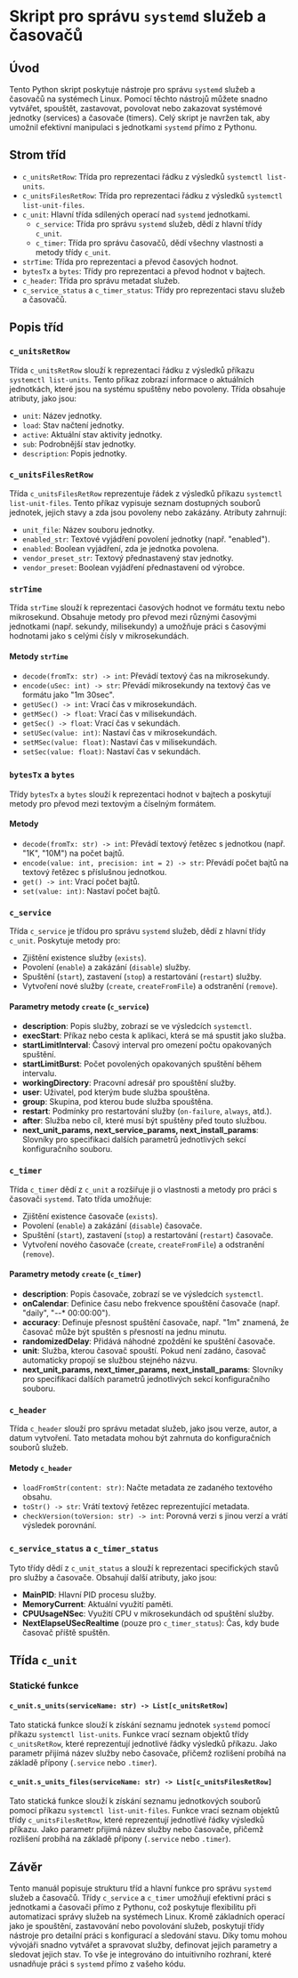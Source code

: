 # Skript pro správu `systemd` služeb a časovačů

## Úvod

Tento Python skript poskytuje nástroje pro správu `systemd` služeb a časovačů na systémech Linux. Pomocí těchto nástrojů můžete snadno vytvářet, spouštět, zastavovat, povolovat nebo zakazovat systémové jednotky (services) a časovače (timers). Celý skript je navržen tak, aby umožnil efektivní manipulaci s jednotkami `systemd` přímo z Pythonu.

## Strom tříd

- `c_unitsRetRow`: Třída pro reprezentaci řádku z výsledků `systemctl list-units`.
- `c_unitsFilesRetRow`: Třída pro reprezentaci řádku z výsledků `systemctl list-unit-files`.
- `c_unit`: Hlavní třída sdílených operací nad `systemd` jednotkami.
  - `c_service`: Třída pro správu `systemd` služeb, dědí z hlavní třídy `c_unit`.
  - `c_timer`: Třída pro správu časovačů, dědí všechny vlastnosti a metody třídy `c_unit`.
- `strTime`: Třída pro reprezentaci a převod časových hodnot.
- `bytesTx` a `bytes`: Třídy pro reprezentaci a převod hodnot v bajtech.
- `c_header`: Třída pro správu metadat služeb.
- `c_service_status` a `c_timer_status`: Třídy pro reprezentaci stavu služeb a časovačů.

## Popis tříd

### `c_unitsRetRow`

Třída `c_unitsRetRow` slouží k reprezentaci řádku z výsledků příkazu `systemctl list-units`. Tento příkaz zobrazí informace o aktuálních jednotkách, které jsou na systému spuštěny nebo povoleny. Třída obsahuje atributy, jako jsou:

- `unit`: Název jednotky.
- `load`: Stav načtení jednotky.
- `active`: Aktuální stav aktivity jednotky.
- `sub`: Podrobnější stav jednotky.
- `description`: Popis jednotky.

### `c_unitsFilesRetRow`

Třída `c_unitsFilesRetRow` reprezentuje řádek z výsledků příkazu `systemctl list-unit-files`. Tento příkaz vypisuje seznam dostupných souborů jednotek, jejich stavy a zda jsou povoleny nebo zakázány. Atributy zahrnují:

- `unit_file`: Název souboru jednotky.
- `enabled_str`: Textové vyjádření povolení jednotky (např. "enabled").
- `enabled`: Boolean vyjádření, zda je jednotka povolena.
- `vendor_preset_str`: Textový přednastavený stav jednotky.
- `vendor_preset`: Boolean vyjádření přednastavení od výrobce.

### `strTime`

Třída `strTime` slouží k reprezentaci časových hodnot ve formátu textu nebo mikrosekund. Obsahuje metody pro převod mezi různými časovými jednotkami (např. sekundy, milisekundy) a umožňuje práci s časovými hodnotami jako s celými čísly v mikrosekundách.

#### Metody `strTime`

- `decode(fromTx: str) -> int`: Převádí textový čas na mikrosekundy.
- `encode(uSec: int) -> str`: Převádí mikrosekundy na textový čas ve formátu jako "1m 30sec".
- `getUSec() -> int`: Vrací čas v mikrosekundách.
- `getMSec() -> float`: Vrací čas v milisekundách.
- `getSec() -> float`: Vrací čas v sekundách.
- `setUSec(value: int)`: Nastaví čas v mikrosekundách.
- `setMSec(value: float)`: Nastaví čas v milisekundách.
- `setSec(value: float)`: Nastaví čas v sekundách.

### `bytesTx` a `bytes`

Třídy `bytesTx` a `bytes` slouží k reprezentaci hodnot v bajtech a poskytují metody pro převod mezi textovým a číselným formátem.

#### Metody

- `decode(fromTx: str) -> int`: Převádí textový řetězec s jednotkou (např. "1K", "10M") na počet bajtů.
- `encode(value: int, precision: int = 2) -> str`: Převádí počet bajtů na textový řetězec s příslušnou jednotkou.
- `get() -> int`: Vrací počet bajtů.
- `set(value: int)`: Nastaví počet bajtů.

### `c_service`

Třída `c_service` je třídou pro správu `systemd` služeb, dědí z hlavní třídy `c_unit`. Poskytuje metody pro:

- Zjištění existence služby (`exists`).
- Povolení (`enable`) a zakázání (`disable`) služby.
- Spuštění (`start`), zastavení (`stop`) a restartování (`restart`) služby.
- Vytvoření nové služby (`create`, `createFromFile`) a odstranění (`remove`).

#### Parametry metody `create` (`c_service`)

- **description**: Popis služby, zobrazí se ve výsledcích `systemctl`.
- **execStart**: Příkaz nebo cesta k aplikaci, která se má spustit jako služba.
- **startLimitInterval**: Časový interval pro omezení počtu opakovaných spuštění.
- **startLimitBurst**: Počet povolených opakovaných spuštění během intervalu.
- **workingDirectory**: Pracovní adresář pro spouštění služby.
- **user**: Uživatel, pod kterým bude služba spouštěna.
- **group**: Skupina, pod kterou bude služba spouštěna.
- **restart**: Podmínky pro restartování služby (`on-failure`, `always`, atd.).
- **after**: Služba nebo cíl, které musí být spuštěny před touto službou.
- **next_unit_params, next_service_params, next_install_params**: Slovníky pro specifikaci dalších parametrů jednotlivých sekcí konfiguračního souboru.

### `c_timer`

Třída `c_timer` dědí z `c_unit` a rozšiřuje ji o vlastnosti a metody pro práci s časovači `systemd`. Tato třída umožňuje:

- Zjištění existence časovače (`exists`).
- Povolení (`enable`) a zakázání (`disable`) časovače.
- Spuštění (`start`), zastavení (`stop`) a restartování (`restart`) časovače.
- Vytvoření nového časovače (`create`, `createFromFile`) a odstranění (`remove`).

#### Parametry metody `create` (`c_timer`)

- **description**: Popis časovače, zobrazí se ve výsledcích `systemctl`.
- **onCalendar**: Definice času nebo frekvence spouštění časovače (např. "daily", "*-*-* 00:00:00").
- **accuracy**: Definuje přesnost spuštění časovače, např. "1m" znamená, že časovač může být spuštěn s přesností na jednu minutu.
- **randomizedDelay**: Přidává náhodné zpoždění ke spuštění časovače.
- **unit**: Služba, kterou časovač spouští. Pokud není zadáno, časovač automaticky propojí se službou stejného názvu.
- **next_unit_params, next_timer_params, next_install_params**: Slovníky pro specifikaci dalších parametrů jednotlivých sekcí konfiguračního souboru.

### `c_header`

Třída `c_header` slouží pro správu metadat služeb, jako jsou verze, autor, a datum vytvoření. Tato metadata mohou být zahrnuta do konfiguračních souborů služeb.

#### Metody `c_header`

- `loadFromStr(content: str)`: Načte metadata ze zadaného textového obsahu.
- `toStr() -> str`: Vrátí textový řetězec reprezentující metadata.
- `checkVersion(toVersion: str) -> int`: Porovná verzi s jinou verzí a vrátí výsledek porovnání.

### `c_service_status` a `c_timer_status`

Tyto třídy dědí z `c_unit_status` a slouží k reprezentaci specifických stavů pro služby a časovače. Obsahují další atributy, jako jsou:

- **MainPID**: Hlavní PID procesu služby.
- **MemoryCurrent**: Aktuální využití paměti.
- **CPUUsageNSec**: Využití CPU v mikrosekundách od spuštění služby.
- **NextElapseUSecRealtime** (pouze pro `c_timer_status`): Čas, kdy bude časovač příště spuštěn.

## Třída `c_unit`

### Statické funkce

#### `c_unit.s_units(serviceName: str) -> List[c_unitsRetRow]`

Tato statická funkce slouží k získání seznamu jednotek `systemd` pomocí příkazu `systemctl list-units`. Funkce vrací seznam objektů třídy `c_unitsRetRow`, které reprezentují jednotlivé řádky výsledků příkazu. Jako parametr přijímá název služby nebo časovače, přičemž rozlišení probíhá na základě přípony (`.service` nebo `.timer`).

#### `c_unit.s_units_files(serviceName: str) -> List[c_unitsFilesRetRow]`

Tato statická funkce slouží k získání seznamu jednotkových souborů pomocí příkazu `systemctl list-unit-files`. Funkce vrací seznam objektů třídy `c_unitsFilesRetRow`, které reprezentují jednotlivé řádky výsledků příkazu. Jako parametr přijímá název služby nebo časovače, přičemž rozlišení probíhá na základě přípony (`.service` nebo `.timer`).

## Závěr

Tento manuál popisuje strukturu tříd a hlavní funkce pro správu `systemd` služeb a časovačů. Třídy `c_service` a `c_timer` umožňují efektivní práci s jednotkami a časovači přímo z Pythonu, což poskytuje flexibilitu při automatizaci správy služeb na systémech Linux. Kromě základních operací jako je spouštění, zastavování nebo povolování služeb, poskytují třídy nástroje pro detailní práci s konfigurací a sledování stavu. Díky tomu mohou vývojáři snadno vytvářet a spravovat služby, definovat jejich parametry a sledovat jejich stav. To vše je integrováno do intuitivního rozhraní, které usnadňuje práci s `systemd` přímo z vašeho kódu.
